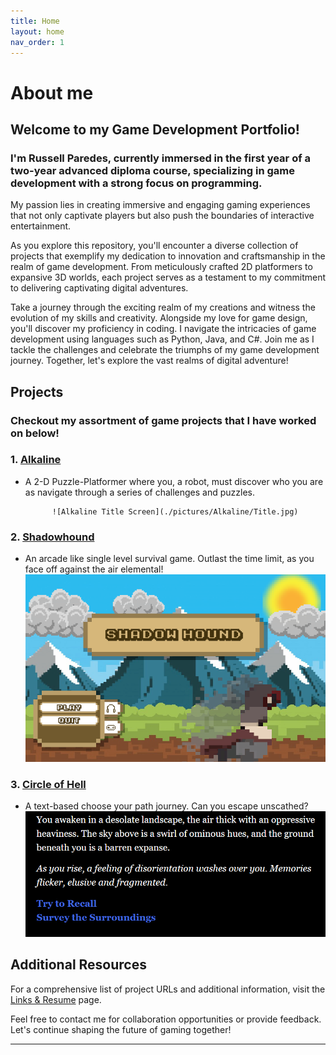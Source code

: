 ```yaml
---
title: Home
layout: home
nav_order: 1
---
```


# About me

## Welcome to my Game Development Portfolio! 
### I'm Russell Paredes, currently immersed in the first year of a two-year advanced diploma course, specializing in game development with a strong focus on programming. 
My passion lies in creating immersive and engaging gaming experiences that not only captivate players but also push the boundaries of interactive entertainment.

As you explore this repository, you'll encounter a diverse collection of projects that exemplify my dedication to innovation and craftsmanship in the realm of game development. From meticulously crafted 2D platformers to expansive 3D worlds, each project serves as a testament to my commitment to delivering captivating digital adventures.

Take a journey through the exciting realm of my creations and witness the evolution of my skills and creativity. Alongside my love for game design, you'll discover my proficiency in coding. I navigate the intricacies of game development using languages such as Python, Java, and C#. Join me as I tackle the challenges and celebrate the triumphs of my game development journey. Together, let's explore the vast realms of digital adventure!

## Projects
### Checkout my assortment of game projects that I have worked on below!

### 1. [Alkaline](./docs/Alkaline/Alkaline.html)
   - A 2-D Puzzle-Platformer where you, a robot, must discover who you are as navigate through a series of challenges and puzzles.

               ![Alkaline Title Screen](./pictures/Alkaline/Title.jpg)

### 2. [Shadowhound](./docs/Shadowhound/Shadowhound.html)
   - An arcade like single level survival game. Outlast the time limit, as you face off against the air elemental!
![Shadowhound Title Screen](./pictures/Shadowhound/Title.png)

### 3. [Circle of Hell](./docs/Game%20Of%20Life/Game%20Of%20Life.html)
   - A text-based choose your path journey. Can you escape unscathed?
![Circle of Hell Title Screen](./pictures/Circle%20of%20Hell/Start.png)

## Additional Resources

For a comprehensive list of project URLs and additional information, visit the [Links & Resume](docs/Resume.html) page.

Feel free to contact me for collaboration opportunities or provide feedback. Let's continue shaping the future of gaming together!



----

[Just the Docs]: https://just-the-docs.github.io/just-the-docs/
[GitHub Pages]: https://docs.github.com/en/pages
[README]: [https://github.com/just-the-docs/just-the-docs-template/blob/main/README.md](https://github.com/StungEye-RRC/Just-The-Docs-Template#readme)
[Jekyll]: https://jekyllrb.com
[Markdown Syntax]: https://docs.github.com/en/get-started/writing-on-github/getting-started-with-writing-and-formatting-on-github/basic-writing-and-formatting-syntax
